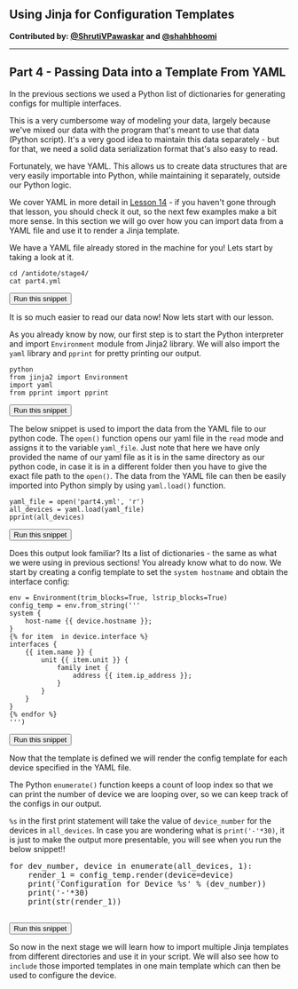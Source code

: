 ## Using Jinja for Configuration Templates

**Contributed by: [@ShrutiVPawaskar](https://github.com/ShrutiVPawaskar) and [@shahbhoomi](https://github.com/shahbhoomi)**

---

## Part 4 - Passing Data into a Template From YAML

In the previous sections we used a Python list of dictionaries for generating configs for multiple interfaces.

This is a very cumbersome way of modeling your data, largely because we've mixed our data with the program that's meant to use that data (Python script).
It's a very good idea to maintain this data separately - but for that, we need a solid data serialization format that's also easy to read.

Fortunately, we have YAML. This allows us to create data structures that are very easily importable into Python, while maintaining it separately, outside
our Python logic.

We cover YAML in more detail in <a href="/labs/?lessonId=14&lessonStage=1" target="_blank">Lesson 14</a> - if you haven't gone through that lesson, you should check it out, so the next few examples make a bit more sense. In this section we will go over how you can import data from a YAML file and use it to render a Jinja template.

We have a YAML file already stored in the machine for you! Lets start by taking a look at it.
```
cd /antidote/stage4/
cat part4.yml
```
<button type="button" class="btn btn-primary btn-sm" onclick="runSnippetInTab('linux1', this)">Run this snippet</button>

It is so much easier to read our data now! Now lets start with our lesson.

As you already know by now, our first step is to start the Python interpreter and import `Environment` module from Jinja2 library.
We will also import the `yaml` library and `pprint` for pretty printing our output.

```
python
from jinja2 import Environment
import yaml
from pprint import pprint
```
<button type="button" class="btn btn-primary btn-sm" onclick="runSnippetInTab('linux1', this)">Run this snippet</button>

The below snippet is used to import the data from the YAML file to our python code. The `open()` function opens our yaml file in the `read` mode and assigns it to the variable `yaml_file`. Just note that here we have only provided the name of our yaml file as it is in the same directory as our python code, in case it is in a different folder then you have to give the exact file path to the `open()`. The data from the YAML file can then be easily imported into Python simply by using `yaml.load()` function.

```
yaml_file = open('part4.yml', 'r')
all_devices = yaml.load(yaml_file)
pprint(all_devices)
```
<button type="button" class="btn btn-primary btn-sm" onclick="runSnippetInTab('linux1', this)">Run this snippet</button>

Does this output look familiar? Its a list of dictionaries - the same as what we were using in previous sections! You already know what to do now. We start by creating a config template to set the `system hostname` and obtain the interface config:

```
env = Environment(trim_blocks=True, lstrip_blocks=True)
config_temp = env.from_string('''
system {
    host-name {{ device.hostname }};
}
{% for item  in device.interface %}
interfaces {
    {{ item.name }} {
        unit {{ item.unit }} {
            family inet {
                address {{ item.ip_address }};
            }
        }
    }
}
{% endfor %}
''')
```
<button type="button" class="btn btn-primary btn-sm" onclick="runSnippetInTab('linux1', this)">Run this snippet</button>

Now that the template is defined we will render the config template for each device specified in the YAML file.

The Python `enumerate()` function keeps a count of loop index so that we can print the number of device we are looping over, so we can keep track of the configs in our output.

`%s` in the first print statement will take the value of `device_number` for the devices in `all_devices`.
In case you are wondering what is `print('-'*30)`, it is just to make the output more presentable, you will see when you run the below snippet!!

<pre>
for dev_number, device in enumerate(all_devices, 1):
    render_1 = config_temp.render(device=device)
    print('Configuration for Device %s' % (dev_number))
    print('-'*30)
    print(str(render_1))

</pre>
<button type="button" class="btn btn-primary btn-sm" onclick="runSnippetInTab('linux1', this)">Run this snippet</button>

So now in the next stage we will learn how to import multiple Jinja templates from different directories and use it in your script. We will also see how to `include` those imported templates in one main template which can then be used to configure the device.
